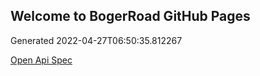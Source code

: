 ## Welcome to BogerRoad GitHub Pages

Generated 2022-04-27T06:50:35.812267

[Open Api Spec](./openapi.yaml)
